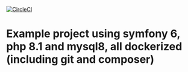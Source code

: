 [![CircleCI](https://circleci.com/gh/salvador-lopez/marketplace/tree/main.svg?style=svg)](https://circleci.com/gh/salvador-lopez/marketplace/tree/main)

# Example project using symfony 6, php 8.1 and mysql8, all dockerized (including git and composer)